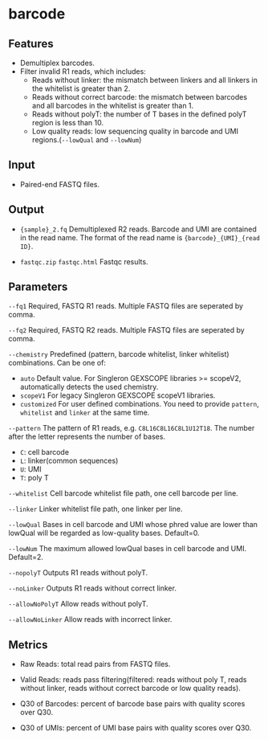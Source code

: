# barcode

## Features
- Demultiplex barcodes.
- Filter invalid R1 reads, which includes:
    - Reads without linker: the mismatch between linkers and all linkers in the whitelist is greater than 2.  
    - Reads without correct barcode: the mismatch between barcodes and all barcodes in the whitelist is greater than 1.  
    - Reads without polyT: the number of T bases in the defined polyT region is less than 10.
    - Low quality reads: low sequencing quality in barcode and UMI regions.(`--lowQual` and `--lowNum`)

## Input
- Paired-end FASTQ files.

## Output
- `{sample}_2.fq` Demultiplexed R2 reads. Barcode and UMI are contained in the read name. The format of the read name is `{barcode}_{UMI}_{read ID}`.

- `fastqc.zip` `fastqc.html` Fastqc results.

## Parameters

`--fq1` Required, FASTQ R1 reads. Multiple FASTQ files are seperated by comma. 

`--fq2` Required, FASTQ R2 reads. Multiple FASTQ files are seperated by comma. 

`--chemistry` Predefined (pattern, barcode whitelist, linker whitelist) combinations. Can be one of:  
- `auto` Default value. For Singleron GEXSCOPE libraries >= scopeV2, automatically detects the used chemistry.  
- `scopeV1` For legacy Singleron GEXSCOPE scopeV1 libraries.  
- `customized` For user defined combinations. You need to provide `pattern`, `whitelist` and `linker` at the same time.

`--pattern` The pattern of R1 reads, e.g. `C8L16C8L16C8L1U12T18`. The number after the letter represents the number of bases.  
- `C`: cell barcode  
- `L`: linker(common sequences)  
- `U`: UMI    
- `T`: poly T

`--whitelist` Cell barcode whitelist file path, one cell barcode per line.

`--linker` Linker whitelist file path, one linker per line.

`--lowQual` Bases in cell barcode and UMI whose phred value are lower than lowQual will be regarded as low-quality bases. Default=0.  

`--lowNum` The maximum allowed lowQual bases in cell barcode and UMI. Default=2.

`--nopolyT` Outputs R1 reads without polyT.
    
`--noLinker` Outputs R1 reads without correct linker.

`--allowNoPolyT` Allow reads without polyT.

`--allowNoLinker` Allow reads with incorrect linker.

## Metrics
-  Raw Reads: total read pairs from FASTQ files.

-  Valid Reads: reads pass filtering(filtered: reads without poly T, reads without linker, reads without correct barcode or low quality reads).

-  Q30 of Barcodes: percent of barcode base pairs with quality scores over Q30.

-  Q30 of UMIs: percent of UMI base pairs with quality scores over Q30.